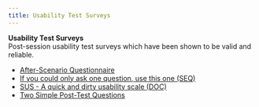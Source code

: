 ```yaml
---
title: Usability Test Surveys
---
```

**Usability Test Surveys**  
Post-session usability test surveys which have been shown to be valid and reliable.
*   [After-Scenario Questionnaire](http://hcibib.org/perlman/question.cgi?form=ASQ)  
*   [If you could only ask one question, use this one (SEQ)](http://www.measuringusability.com/blog/single-question.php)  
*   [SUS - A quick and dirty usability scale (DOC)](http://www.usabilitynet.org/trump/documents/Suschapt.doc)  
*   [Two Simple Post-Test Questions](http://www.uie.com/brainsparks/2006/03/23/two-simple-post-test-questions/)  
